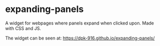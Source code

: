 # expanding-panels
A widget for webpages where panels expand when clicked upon.
Made with CSS and JS.

The widget can be seen at:
https://dpk-916.github.io/expanding-panels/
